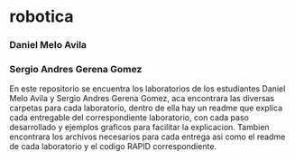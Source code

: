 # robotica
### Daniel Melo Avila
### Sergio Andres Gerena Gomez
En este repositorio se encuentra los laboratorios de los estudiantes Daniel Melo Avila y Sergio Andres Gerena Gomez, aca encontrara las diversas carpetas para cada laboratorio, dentro de ella hay un readme que explica cada entregable del correspondiente laboratorio, con cada paso desarrollado y ejemplos graficos para facilitar la explicacion. Tambien encontrara los archivos necesarios para cada entrega asi como el readme de cada laboratorio y el codigo RAPID correspondiente.
